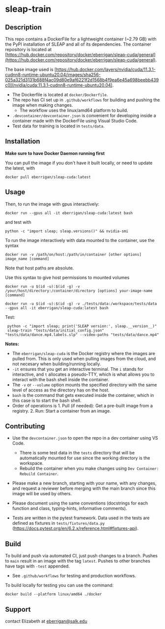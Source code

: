 # sleap-train


## Description
This repo contains a DockerFile for a lightweight container (~2.79 GB) with the PyPI installation of SLEAP and all of its dependencies. The container repository is located at [https://hub.docker.com/repository/docker/eberrigan/sleap-cuda/general](https://hub.docker.com/repository/docker/eberrigan/sleap-cuda/general).

The base image used is [https://hub.docker.com/layers/nvidia/cuda/11.3.1-cudnn8-runtime-ubuntu20.04/images/sha256-025a321d3131b688f4ac09d80e9af6221f2d1568b4f9ea6e45a698beebb439c0](nvidia/cuda:11.3.1-cudnn8-runtime-ubuntu20.04).

- The Dockerfile is located at `docker/Dockerfile`.
- The repo has CI set up in `.github/workflows` for building and pushing the image when making changes.
  - The workflow uses the linux/amd64 platform to build. 
- `.devcontainer/devcontainer.json` is convenient for developing inside a container made with the DockerFile using Visual Studio Code.
- Test data for training is located in `tests/data`.


## Installation

**Make sure to have Docker Daemon running first**


You can pull the image if you don't have it built locally, or need to update the latest, with

```
docker pull eberrigan/sleap-cuda:latest
```

## Usage 

Then, to run the image with gpus interactively:

```
docker run --gpus all -it eberrigan/sleap-cuda:latest bash
```

and test with 

```
python -c "import sleap; sleap.versions()" && nvidia-smi
```

To run the image interactively with data mounted to the container, use the syntax

```
docker run -v /path/on/host:/path/in/container [other options] image_name [command]
```

Note that host paths are absolute. 


Use this syntax to give host permissions to mounted volumes
```
docker run -u $(id -u):$(id -g) -v /your/host/directory:/container/directory [options] your-image-name [command]
```

```
docker run -u $(id -u):$(id -g) -v ./tests/data:/workspace/tests/data --gpus all -it eberrigan/sleap-cuda:latest bash
```

Test:

```
 python -c "import sleap; print('SLEAP version:', sleap.__version__)"
 sleap-train "tests/data/initial_config.json" "tests/data/dance.mp4.labels.slp" --video-paths "tests/data/dance.mp4"
```

**Notes:**

- The `eberrigan/sleap-cuda` is the Docker registry where the images are pulled from. This is only used when pulling images from the cloud, and not necesary when building/running locally.
- `-it` ensures that you get an interactive terminal. The `i` stands for interactive, and `t` allocates a pseudo-TTY, which is what allows you to interact with the bash shell inside the container.
- The `-v` or `--volume` option mounts the specified directory with the same level of access as the directory has on the host.
- `bash` is the command that gets executed inside the container, which in this case is to start the bash shell.
- Order of operations is 1. Pull (if needed): Get a pre-built image from a registry. 2. Run: Start a container from an image.

## Contributing

- Use the `devcontainer.json` to open the repo in a dev container using VS Code.
  - There is some test data in the `tests` directory that will be automatically mounted for use since the working directory is the workspace.
  - Rebuild the container when you make changes using `Dev Container: Rebuild Container`.

- Please make a new branch, starting with your name, with any changes, and request a reviewer before merging with the main branch since this image will be used by others.
- Please document using the same conventions (docstrings for each function and class, typing-hints, informative comments).
- Tests are written in the pytest framework. Data used in the tests are defined as fixtures in `tests/fixtures/data.py` (https://docs.pytest.org/en/6.2.x/reference.html#fixtures-api).


## Build
To build and push via automated CI, just push changes to a branch. Pushes to `main` result in an image with the tag `latest`. Pushes to other branches have tags with `-test` appended. 
- See `.github/workflows` for testing and production workflows.

To build locally for testing you can use the command:

```
docker build --platform linux/amd64 ./docker
```

## Support
contact Elizabeth at eberrigan@salk.edu
